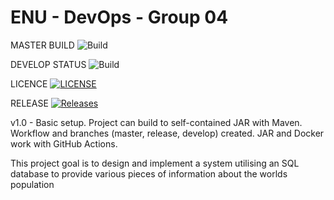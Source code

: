 # ENU - DevOps - Group 04

MASTER BUILD ![Build](https://img.shields.io/github/actions/workflow/status/ASmokeyPie/devops-G04/main.yml?master?style=flat-square)

DEVELOP STATUS ![Build](https://img.shields.io/github/actions/workflow/status/ASmokeyPie/devops-G04/main.yml?develop?style=flat-square)

LICENCE [![LICENSE](https://img.shields.io/github/license/ASmokeyPie/devops-G04.svg?style=flat-square)](https://github.com/ASmokeyPie/devops-G04/blob/master/LICENSE)

RELEASE [![Releases](https://img.shields.io/github/release/ASmokeyPie/devops-G04/all.svg?style=flat-square)](https://github.com/ASmokeyPie/devops-G04/releases)

v1.0 - Basic setup. Project can build to self-contained JAR with Maven. Workflow and branches (master, release, develop) created. JAR and Docker work with GitHub Actions.

This project goal is to design and implement a system utilising an SQL database to provide various pieces of information about the worlds population